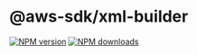 # @aws-sdk/xml-builder

[![NPM version](https://img.shields.io/npm/v/@aws-sdk/xml-builder/preview.svg)](https://www.npmjs.com/package/@aws-sdk/xml-builder)
[![NPM downloads](https://img.shields.io/npm/dm/@aws-sdk/xml-builder.svg)](https://www.npmjs.com/package/@aws-sdk/xml-builder)
